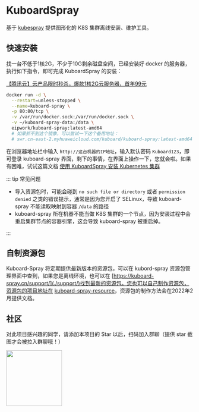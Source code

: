 
# KuboardSpray

基于 [kubespray](https://github.com/kubernetes-sigs/kubespray) 提供图形化的 K8S 集群离线安装、维护工具。

## 快速安装

找一台不低于1核2G，不少于10G剩余磁盘空间，已经安装好 docker 的服务器，执行如下指令，即可完成 KuboardSpray 的安装：

[【腾讯云】云产品限时秒杀，爆款1核2G云服务器，首年99元](https://cloud.tencent.com/act/cps/redirect?redirect=1062&cps_key=2ee6baa049659f4713ddc55a51314372&from=console)

``` sh
docker run -d \
  --restart=unless-stopped \
  --name=kuboard-spray \
  -p 80:80/tcp \
  -v /var/run/docker.sock:/var/run/docker.sock \
  -v ~/kuboard-spray-data:/data \
  eipwork/kuboard-spray:latest-amd64
  # 如果抓不到这个镜像，可以尝试一下这个备用地址：
  # swr.cn-east-2.myhuaweicloud.com/kuboard/kuboard-spray:latest-amd64
```

在浏览器地址栏中输入 `http://这台机器的IP地址`，输入默认密码 `Kuboard123`，即可登录 kuboard-spray 界面，剩下的事情，在界面上操作一下，您就会啦。如果有困难，试试这篇文档 [使用 KuboardSpray 安装 Kubernetes 集群](./guide/install-k8s.md)

::: tip 常见问题

* 导入资源包时，可能会碰到 `no such file or directory` 或者 `permission denied` 之类的错误提示，通常是因为您开启了 SELinux，导致 kuboard-spray 不能读取映射到容器 `/data` 的路径
* kuboard-spray 所在机器不能当做 K8S 集群的一个节点，因为安装过程中会重启集群节点的容器引擎，这会导致 kuboard-spray 被重启掉。

:::

## 自制资源包

Kuboard-Spray 将定期提供最新版本的资源包，可以在 kubord-spray 资源包管理界面中查到，如果您是离线环境，也可以在 [https://kuboard-spray.cn/support/](./support/)找到最新的资源包。您也可以自己制作资源包，资源包的项目地址在 [kuboard-spray-resource](https://github.com/eip-work/kuboard-spray-resource)，资源包的制作方法会在2022年2月提供文档。

## 社区

对此项目感兴趣的同学，请添加本项目的 Star 以后，扫码加入群聊（提供 star 截图才会被拉入群聊哦！）

<p>
  <img frameborder="0" src="https://addons.kuboard.cn/downloads/qr_code_kuboard-spray.jpg" style="width: 150px; height: 150px;"/>
</p>